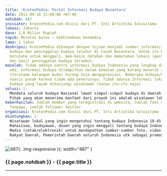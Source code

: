 ```yaml
---
title: 'KratonPedia: Portal Informasi Budaya Nusantara'
date: 2011-09-16 11:08:00 +07:00
nohibah: 487
inisiator: KratonPedia.com divisi dari PT. Inti Artistika Solusitama
lokasi: Jakarta
dana: 2,6 Miliar Rupiah
topik: Meretas batas – kebhinekaan bermedia
lama: 1 tahun
deskripsi: KratonPedia dibangun dengan tujuan menjadi sumber informasi budaya, hasil
  budaya dan peninggalan budaya leluhur di tanah Nusantara. Untuk itu KratonPedia
  berusaha untuk menggali, mem-basis datakan dan memetakan lokasi (geotag) budaya
  dan hasil peninggalan budaya tersebut.
masalah: Tidak adanya sentra informasi budaya Indonesia yang lengkap dan komprehensif.  Jikapun
  ada, informasi budaya ditampilkan dalam kemasan yang kurang menarik sehingga pemirsa
  (terutama kalangan muda) kurang bisa mengapresiasi. Beberapa budaya/kegiatan budaya
  nyaris punah karena tidak ada penerusnya. Tidak adanya Informasi lokasi, tempat2
  budaya yang layak dikunjungi wisatawan (hanya itu-itu saja)
solusi: |-
  Mendata seluruh budaya Nasional lewat simpul-simpul budaya di daerah yaitu Kraton-Kraton yang ada di Nusantara, memberikan kemasan yang menarik, bersifat sosial sehingga kalangan muda mudah mengapresiasinya, dan terus menerus mengkomunikasikan kekayaan budaya nusantara lewat media elektronik Portal Informasi Budaya.  Dalam setiap informasi foto, video dan artikel, selalu memberikan informasi lokasi (geotag) sehingga wisatawana.
  Pihak yang akan menerima manfaat dari proyek ini adalah wisatawan lokal,  wisatawan asing,  mahasiswa, budayawan, dosen yang ingin menggali tentang budaya Indonesia, dan  media (cetak/elektronik) untuk mendapatkan sumber-sumber foto, video untuk digunakan dalam materi pembahasan yang terkait dengan budaya Indonesia, serta  rakyat daerah, pemerintah daerah seluruh Indonesia utk sebagai promosi wisata daerah.
keberhasilan: Jumlah member yang teregistrasi di website, Jumlah fans di facebook
  fanpage, jumlah follower twitter.
organisasi: KratonPedia.com divisi dari PT. Inti Artistika Solusitama
diuntungkan: |-
  Wisatawan lokal yang ingin mengetahui tentang budaya Indonesia 18-45 tahun L/P, di Indonesia Wisatawan asing baik untuk keperluan leisure atau studi yang berminat mengetahui keberagaman budaya Indonesia
  Mahasiswa, budayawan, dosen yang ingin menggali tentang budaya Indonesia
  Media (cetak/elektronik) untuk mendapatkan sumber-sumber foto, video untuk digunakan dalam materi pembahasan yang terkait dengan budaya Indonesia.
  Rakyat Daerah, Pemerintah Daerah seluruh Indonesia utk sebagai promosi wisata daerah.
---
```


![487](/static/img/hibahcmb/487.png){: .img-responsive }{: width="487" }

### {{ page.nohibah }} - {{ page.title }}

---
